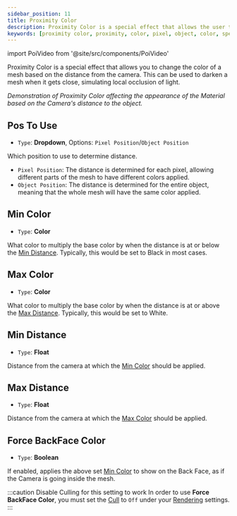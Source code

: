 ```yaml
---
sidebar_position: 11
title: Proximity Color
description: Proximity Color is a special effect that allows the user to change the color of a Mesh based on the distance from the Camera or the user's POV.
keywords: [proximity color, proximity, color, pixel, object, color, special fx, effect, poiyomi, shader]
---
```

import PoiVideo from '@site/src/components/PoiVideo'

Proximity Color is a special effect that allows you to change the color of a mesh based on the distance from the camera. This can be used to darken a mesh when it gets close, simulating local occlusion of light.

<PoiVideo url='/vid/special-fx/proximity-color.mp4'/>
<em>Demonstration of Proximity Color affecting the appearance of the Material based on the Camera's distance to the object.</em>

## Pos To Use

- `Type`: **Dropdown**, Options: `Pixel Position`/`Object Position`

Which position to use to determine distance.

- `Pixel Position`: The distance is determined for each pixel, allowing different parts of the mesh to have different colors applied.
- `Object Position`: The distance is determined for the entire object, meaning that the whole mesh will have the same color applied.

## Min Color

- `Type`: **Color**

What color to multiply the base color by when the distance is at or below the [Min Distance](#min-distance). Typically, this would be set to Black in most cases.

## Max Color

- `Type`: **Color**

What color to multiply the base color by when the distance is at or above the [Max Distance](#max-distance). Typically, this would be set to White.

## Min Distance

- `Type`: **Float**

Distance from the camera at which the [Min Color](#min-color) should be applied.

## Max Distance

- `Type`: **Float**

Distance from the camera at which the [Max Color](#max-color) should be applied.

## Force BackFace Color

- `Type`: **Boolean**

If enabled, applies the above set [Min Color](#min-color) to show on the Back Face, as if the Camera is going inside the mesh.

:::caution Disable Culling for this setting to work
In order to use **Force BackFace Color**, you must set the [Cull](/docs/rendering/main.md#cull) to `Off` under your [Rendering](/docs/rendering/main.md) settings.
:::